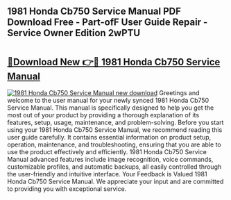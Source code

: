 ## 1981 Honda Cb750 Service Manual PDF Download Free - Part-ofF User Guide Repair - Service Owner Edition 2wPTU

# <h2><a href="http://bc28227.oget.top/?id=1981+Honda+Cb750+Service+Manual">🔗Download New 👉🔴 1981 Honda Cb750 Service Manual</a></h2>

[![1981 Honda Cb750 Service Manual new download](https://i.imgur.com/5g1atiW.png)](http://bc28227.oget.top/?id=1981+Honda+Cb750+Service+Manual)
Greetings and welcome to the user manual for your newly synced 1981 Honda Cb750 Service Manual. This manual is specifically designed to help you get the most out of your product by providing a thorough explanation of its features, setup, usage, maintenance, and problem-solving. Before you start using your 1981 Honda Cb750 Service Manual, we recommend reading this user guide carefully. It contains essential information on product setup, operation, maintenance, and troubleshooting, ensuring that you are able to use the product effectively and efficiently. 1981 Honda Cb750 Service Manual advanced features include image recognition, voice commands, customizable profiles, and automatic backups, all easily controlled through the user-friendly and intuitive interface. Your Feedback is Valued 1981 Honda Cb750 Service Manual. We appreciate your input and are committed to providing you with exceptional service.
